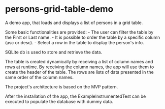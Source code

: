 # persons-grid-table-demo

A demo app, that loads and displays a list of persons in a grid table.

Some basic functionalities are provided:
    - The user can filter the table by the First or Last name.
    - It is possible to order the table by a specific column (asc or desc).
    - Select a row in the table to display the person's info.

SQLite db is used to store and retrieve the data.

The table is created dynamically by receiving a list of column names and rows at runtime.
By receiving the column names, the app will use them to create the header of the table. The rows are lists of data presented in the same order of the column names.

The project's architecture is based on the MVP pattern.

After the installation of the app, the ExampleInstrumentedTest can be executed to populate the database with dummy data.